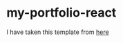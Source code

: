 # my-portfolio-react

I have taken this template from [here](https://github.com/Dorota1997/react-frontend-dev-portfolio)
